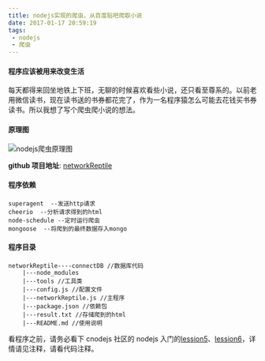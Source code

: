 ```yaml
---
title: nodejs实现的爬虫，从百度贴吧爬取小说
date: 2017-01-17 20:59:19
tags:
 - nodejs
 - 爬虫
---
```


#### 程序应该被用来改变生活

每天都得来回坐地铁上下班，无聊的时候喜欢看些小说，还只看至尊系的。以前老用微信读书，现在读书送的书券都花完了，作为一名程序猿怎么可能去花钱买书券读书。所以我想了写个爬虫爬小说的想法。

#### 原理图

![nodejs爬虫原理图](https://fs.andylistudio.com/myblog/wlpc.png/default)

**github 项目地址**: [networkReptile](https://github.com/AndyliStudio/myApp/tree/master/nodeServer/server/networkReptile)

#### 程序依赖

```
superagent  --发送http请求
cheerio  --分析请求得到的html
node-schedule --定时运行爬虫
mongoose  --将爬到的最终数据存入mongo
```

#### 程序目录

```
networkReptile----connectDB //数据库代码
    |---node_modules
    |---tools //工具类
    |---config.js //配置文件
    |---networkReptile.js //主程序
    |---package.json //依赖包
    |---result.txt //存储爬到的html
    |---README.md //使用说明
```

看程序之前，请务必看下 cnodejs 社区的 nodejs 入门的[lession5](https://github.com/nqdeng/7-days-nodejs)、[lession6](https://github.com/nqdeng/7-days-nodejs)，详情请见注释，请看代码注释。
